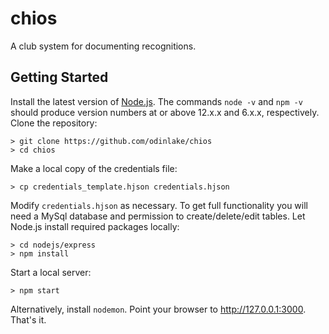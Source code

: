 # chios

A club system for documenting recognitions.

## Getting Started

Install the latest version of [Node.js](https://nodejs.org/en/download/).
The commands `node -v` and `npm -v` should produce version numbers at or above 12.x.x and 6.x.x, respectively.
Clone the repository:

```
> git clone https://github.com/odinlake/chios
> cd chios
```

Make a local copy of the credentials file:

```
> cp credentials_template.hjson credentials.hjson
```

Modify `credentials.hjson` as necessary. 
To get full functionality you will need a MySql database and permission to create/delete/edit tables.
Let Node.js install required packages locally:

```
> cd nodejs/express
> npm install
```

Start a local server:

```
> npm start
```

Alternatively, install `nodemon`.
Point your browser to http://127.0.0.1:3000.
That's it.

